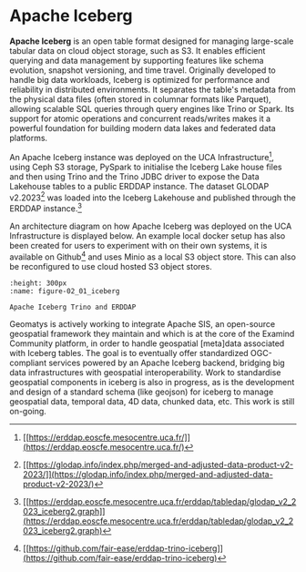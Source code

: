 # Apache Iceberg

**Apache Iceberg** is an open table format designed for managing
large-scale tabular data on cloud object storage, such as S3. It enables
efficient querying and data management by supporting features like
schema evolution, snapshot versioning, and time travel. Originally
developed to handle big data workloads, Iceberg is optimized for
performance and reliability in distributed environments. It separates
the table's metadata from the physical data files (often stored in
columnar formats like Parquet), allowing scalable SQL queries through
query engines like Trino or Spark. Its support for atomic operations and
concurrent reads/writes makes it a powerful foundation for building
modern data lakes and federated data platforms.

An Apache Iceberg instance was deployed on the UCA Infrastructure[^16],
using Ceph S3 storage, PySpark to initialise the Iceberg Lake house
files and then using Trino and the Trino JDBC driver to expose the Data
Lakehouse tables to a public ERDDAP instance. The dataset GLODAP
v2.2023[^17] was loaded into the Iceberg Lakehouse and published through
the ERDDAP instance.[^18]

An architecture diagram on how Apache Iceberg was deployed on the UCA
Infrastructure is displayed below. An example local docker setup has
also been created for users to experiment with on their own systems, it
is available on Github[^19] and uses Minio as a local S3 object store.
This can also be reconfigured to use cloud hosted S3 object stores.


```{figure} 02_01_iceberg.png
:height: 300px
:name: figure-02_01_iceberg

Apache Iceberg Trino and ERDDAP
```

Geomatys is actively working to integrate Apache SIS, an open-source
geospatial framework they maintain and which is at the core of the
Examind Community platform, in order to handle geospatial \[meta\]data
associated with Iceberg tables. The goal is to eventually offer
standardized OGC-compliant services powered by an Apache Iceberg
backend, bridging big data infrastructures with geospatial
interoperability. Work to standardise geospatial components in iceberg
is also in progress, as is the development and design of a standard
schema (like geojson) for iceberg to manage geospatial data, temporal
data, 4D data, chunked data, etc. This work is still on-going.


[^16]: [[https://erddap.eoscfe.mesocentre.uca.fr/]](https://erddap.eoscfe.mesocentre.uca.fr/)

[^17]: [[https://glodap.info/index.php/merged-and-adjusted-data-product-v2-2023/]](https://glodap.info/index.php/merged-and-adjusted-data-product-v2-2023/)

[^18]: [[https://erddap.eoscfe.mesocentre.uca.fr/erddap/tabledap/glodap_v2_2023_iceberg2.graph]](https://erddap.eoscfe.mesocentre.uca.fr/erddap/tabledap/glodap_v2_2023_iceberg2.graph)

[^19]: [[https://github.com/fair-ease/erddap-trino-iceberg]](https://github.com/fair-ease/erddap-trino-iceberg)
